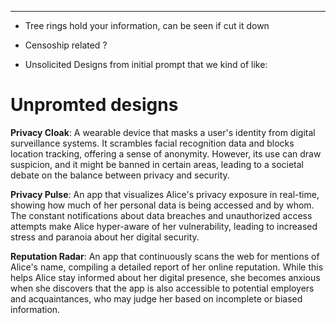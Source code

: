 
---



* Tree rings hold your information, can be seen if cut it down

* Censoship related ?

  

* Unsolicited Designs from initial prompt that we kind of like:



# Unpromted designs



**Privacy Cloak**: A wearable device that masks a user's identity from digital surveillance systems. It scrambles facial recognition data and blocks location tracking, offering a sense of anonymity. However, its use can draw suspicion, and it might be banned in certain areas, leading to a societal debate on the balance between privacy and security.



**Privacy Pulse**: An app that visualizes Alice's privacy exposure in real-time, showing how much of her personal data is being accessed and by whom. The constant notifications about data breaches and unauthorized access attempts make Alice hyper-aware of her vulnerability, leading to increased stress and paranoia about her digital security.



**Reputation Radar**: An app that continuously scans the web for mentions of Alice's name, compiling a detailed report of her online reputation. While this helps Alice stay informed about her digital presence, she becomes anxious when she discovers that the app is also accessible to potential employers and acquaintances, who may judge her based on incomplete or biased information.



